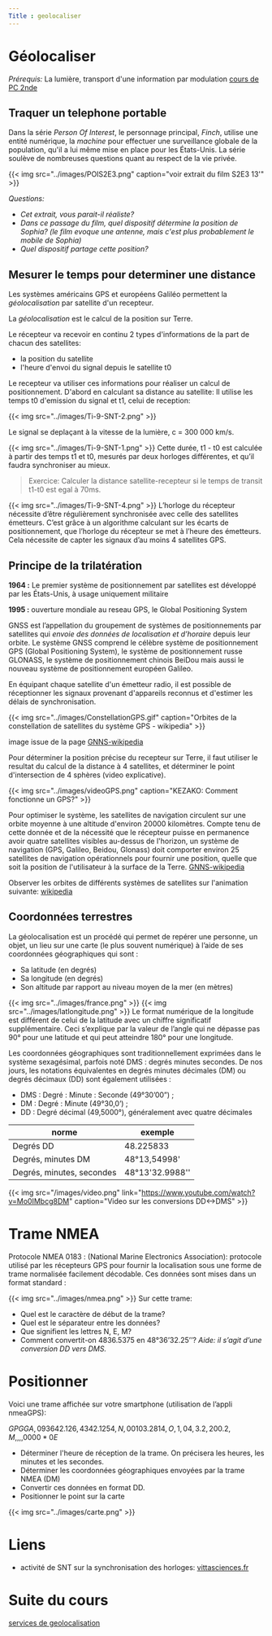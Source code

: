 ```yaml
---
Title : geolocaliser
---
```


# Géolocaliser
*Prérequis:* La lumière, transport d'une information par modulation [cours de PC 2nde](/docs/PC_2nde/physique/pages/page3/)

## Traquer un telephone portable
Dans la série *Person Of Interest*, le personnage principal, *Finch*, utilise une entité numérique, la *machine* pour effectuer une surveillance globale de la population, qu'il a lui même mise en place pour les États-Unis. La série soulève de nombreuses questions quant au respect de la vie privée.

{{< img src="../images/POIS2E3.png" caption="voir extrait du film S2E3 13'" >}}

*Questions:* 

* *Cet extrait, vous parait-il réaliste?*
* *Dans ce passage du film, quel dispositif détermine la position de Sophia? (le film evoque une antenne, mais c'est plus probablement le mobile de Sophia)*
* *Quel dispositif partage cette position?*

## Mesurer le temps pour determiner une distance
Les systèmes américains GPS et européens Galiléo permettent la *géolocalisation* par satellite d'un recepteur.

La *géolocalisation* est le calcul de la position sur Terre.


Le récepteur va recevoir en continu 2 types d'informations de la part de chacun des satellites:

* la position du satellite
* l'heure d'envoi du signal depuis le satellite t0

Le recepteur va utiliser ces informations pour réaliser un calcul de positionnement. D'abord en calculant sa distance au satellite: Il utilise les temps t0 d'emission du signal et t1, celui de reception:

{{< img src="../images/Ti-9-SNT-2.png" >}}

Le signal se deplaçant à la vitesse de la lumière, c = 300 000 km/s.

{{< img src="../images/Ti-9-SNT-1.png" >}}
Cette durée, t1 - t0 est calculée à partir des temps t1 et t0, mesurés par deux horloges différentes, et qu’il faudra synchroniser au mieux. 

> Exercice: Calculer la distance satellite-recepteur si le temps de transit t1-t0 est egal à 70ms. 

{{< img src="../images/Ti-9-SNT-4.png" >}}
L’horloge du récepteur nécessite d’être régulièrement synchronisée avec celle des satellites émetteurs. C’est grâce à un algorithme calculant sur  les écarts de positionnement, que l’horloge du récepteur se met à l’heure des émetteurs. Cela nécessite de capter les signaux ﻿d’au moins 4 satellites GPS.

## Principe de la trilatération
**1964 :** Le premier système de positionnement par satellites est développé par les États-Unis, à usage uniquement militaire 

**1995 :** ouverture mondiale au reseau GPS, le Global Positioning System

GNSS est l’appellation du groupement de systèmes de positionnements par satellites qui *envoie des données de localisation et d’horaire* depuis leur orbite. Le système GNSS comprend le célèbre système de positionnement GPS (Global Positioning System), le système de positionnement russe GLONASS, le système de positionnement chinois BeiDou mais aussi le nouveau système de positionnement européen Galileo.

En équipant chaque satellite d'un émetteur radio, il est possible de réceptionner les signaux provenant d'appareils reconnus et d'estimer les délais de synchronisation.

{{< img src="../images/ConstellationGPS.gif" caption="Orbites de la constellation de satellites du système GPS - wikipedia" >}}



image issue de la page [GNNS-wikipedia](https://fr.wikipedia.org/wiki/Syst%C3%A8me_de_positionnement_par_satellites)

Pour déterminer la position précise du recepteur sur Terre, il faut utiliser le resultat du calcul de la distance à 4 satellites, et déterminer le point d'intersection de 4 sphères (video explicative).

{{< img src="../images/videoGPS.png" caption="KEZAKO: Comment fonctionne un GPS?" >}}

Pour optimiser le système, les satellites de navigation circulent sur une orbite moyenne à une altitude d'environ 20000 kilomètres. Compte tenu de cette donnée et de la nécessité que le récepteur puisse en permanence avoir quatre satellites visibles au-dessus de l'horizon, un système de navigation (GPS, Galileo, Beidou, Glonass) doit comporter environ 25 satellites de navigation opérationnels pour fournir une position, quelle que soit la position de l'utilisateur à la surface de la Terre. [GNNS-wikipedia](https://fr.wikipedia.org/wiki/Syst%C3%A8me_de_positionnement_par_satellites)


Observer les orbites de différents systèmes de satellites sur l'animation suivante: [wikipedia](https://upload.wikimedia.org/wikipedia/commons/b/b4/Comparison_satellite_navigation_orbits.svg)

## Coordonnées terrestres
La géolocalisation est un procédé qui permet de repérer une personne, un objet, un lieu sur une carte (le plus souvent numérique) à l’aide de ses coordonnées géographiques qui sont : 

* Sa latitude (en degrés) 
* Sa longitude (en degrés) 
* Son altitude par rapport au niveau moyen de la mer (en mètres) 

{{< img src="../images/france.png" >}}
{{< img src="../images/latlongitude.png" >}}
Le format numérique de la longitude est différent de celui de la latitude avec un chiffre significatif supplémentaire. Ceci s’explique par la valeur de l’angle qui ne dépasse pas 90° pour une latitude et qui peut atteindre 180° pour une longitude. 

Les coordonnées géographiques sont traditionnellement exprimées dans le système sexagésimal, parfois noté DMS : degrés minutes secondes. 
De nos jours, les notations équivalentes en degrés minutes décimales (DM) ou degrés décimaux (DD) sont également utilisées : 

* DMS : Degré : Minute : Seconde (49°30’00”) ;
* DM : Degré : Minute (49°30,0’) ;
* DD : Degré décimal (49,5000°), généralement avec quatre décimales 

| norme | exemple |
|--- |--- |
| Degrés DD | 48.225833 |
| Degrés, minutes DM | 48°13,54998' |
| Degrés, minutes, secondes | 48°13'32.9988'' |



{{< img src="/images/video.png" link="https://www.youtube.com/watch?v=Mo0IMbcg8DM" caption="Video sur les conversions DD<->DMS" >}}

# Trame NMEA
Protocole NMEA 0183 : (National Marine Electronics Association): protocole utilisé par les récepteurs GPS pour fournir la localisation sous une forme de trame normalisée facilement décodable. Ces données sont mises dans un format standard :

{{< img src="../images/nmea.png" >}}
Sur cette trame:

* Quel est le caractère de début de la trame?
* Quel est le séparateur entre les données?
* Que signifient les lettres N, E, M?
* Comment convertit-on 4836.5375 en 48°36’32.25’’? *Aide: il s’agit d’une conversion DD vers DMS.* 


# Positionner
Voici une trame affichée sur votre smartphone (utilisation de l’appli nmeaGPS):

$GPGGA,093642.126,4342.1254,N,00103.2814,O,1,04,3.2,200.2,M,,,,0000*0E$

* Déterminer l'heure de réception de la trame. On précisera les heures, les minutes et les secondes.
* Déterminer les coordonnées géographiques envoyées par la trame NMEA (DM)
* Convertir ces données en format DD.
* Positionner le point sur la carte

{{< img src="../images/carte.png" >}}
# Liens
* activité de SNT sur la synchronisation des horloges: [vittasciences.fr](https://fr.vittascience.com/learn/tutorial.php?id=253/9.-synchroniser-des-horloges)

# Suite du cours
[services de geolocalisation](../services)